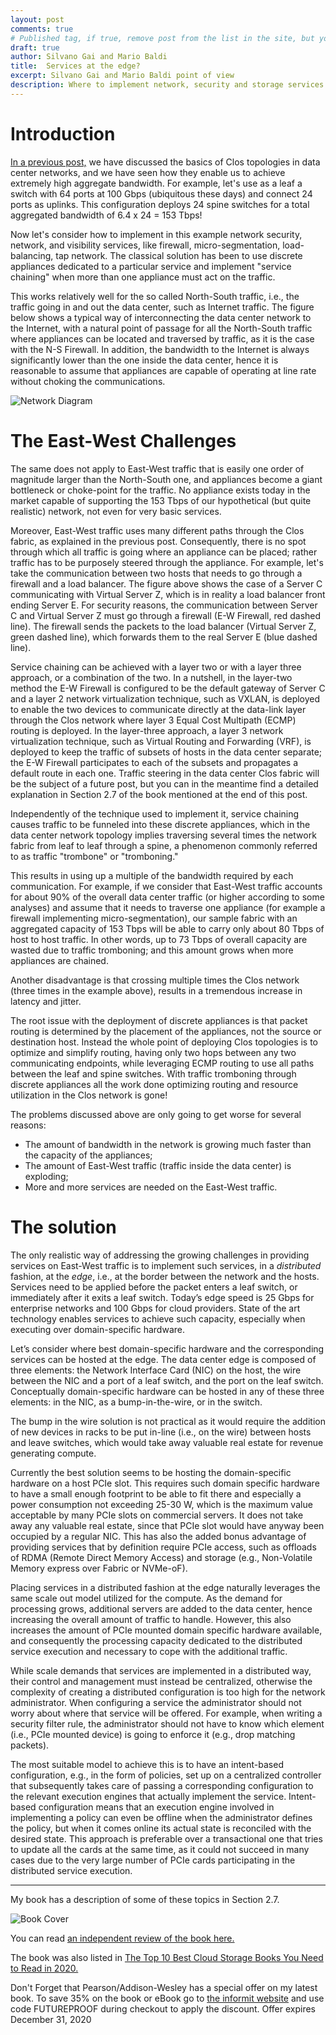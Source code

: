 ```yaml
---
layout: post
comments: true
# Published tag, if true, remove post from the list in the site, but you can access directly from URL
draft: true
author: Silvano Gai and Mario Baldi
title:  Services at the edge?
excerpt: Silvano Gai and Mario Baldi point of view
description: Where to implement network, security and storage services
---
```


# Introduction

[In a previous post,](https://silvanogai.github.io/posts/clos-part1/) we have discussed the basics of Clos topologies in data center networks, and we have seen how they enable us to achieve extremely high aggregate bandwidth. For example, let's use as a leaf a switch with 64 ports at 100 Gbps (ubiquitous these days) and connect 24 ports as uplinks. This configuration deploys 24 spine switches for a total aggregated bandwidth of 6.4 x 24 = 153 Tbps!

Now let's consider how to implement in this example network security,  network, and visibility services, like firewall, micro-segmentation, load-balancing, tap network. The classical solution has been to use discrete appliances dedicated to a particular service and implement "service chaining" when more than one appliance must act on the traffic.

This works relatively well for the so called North-South traffic, i.e., the traffic going in and out the data center, such as Internet traffic. The figure below shows a typical way of interconnecting the data center network to the Internet, with a natural point of passage for all the North-South traffic where appliances can be located and traversed by traffic, as it is the case with the N-S Firewall. In addition, the bandwidth to the Internet is always significantly lower than the one  inside the data center, hence it is reasonable to assume that  appliances are capable of operating at line rate without choking the communications.  

![Network Diagram](/assets/images/network.jpg)

# The East-West Challenges

The same does not apply to East-West traffic that is easily one order of magnitude larger than the North-South one, and appliances become a giant bottleneck or choke-point for the traffic. No appliance exists today in the market capable of supporting the 153 Tbps of our hypothetical (but quite realistic) network, not even for very basic services.


Moreover, East-West traffic uses many different paths through the Clos fabric, as explained in the previous post. Consequently, there is no spot through which all traffic is going where an appliance can be placed; rather traffic has to be purposely steered through the appliance. For example, let's take the communication between two hosts that needs to go through a firewall and a load balancer. The figure above shows the case of a Server C communicating with Virtual Server Z, which is in reality a load balancer front ending Server E. For security reasons, the communication between Server C and Virtual Server Z must go through a firewall (E-W Firewall, red dashed line). The firewall sends the packets to the load balancer (Virtual Server Z, green dashed line), which forwards them to the real Server E  (blue dashed line).

Service chaining can be achieved with a layer two or with a layer three approach, or a combination of the two. In a nutshell, in the layer-two method the E-W Firewall is configured to be the default gateway of Server C and a layer 2 network virtualization technique, such as VXLAN, is deployed to enable the two devices to communicate directly at the data-link layer through the Clos network where layer 3 Equal Cost Multipath (ECMP) routing is deployed. In the layer-three approach, a layer 3 network virtualization technique, such as Virtual Routing and Forwarding (VRF), is deployed to keep the traffic of subsets of hosts in the data center separate; the E-W Firewall participates to each of the subsets and propagates a default route in each one. Traffic steering in the data center Clos fabric will be the subject of a future post, but you can in the meantime find a detailed explanation in Section 2.7 of the book mentioned at the end of this post.

Independently of the technique used to implement it, service chaining causes traffic to be funneled into these discrete appliances, which in the data center network topology implies traversing several times the network fabric from leaf to leaf through a spine, a phenomenon commonly referred to as traffic "trombone" or "tromboning."

This results in using up a multiple of the bandwidth required by each communication. For example, if we consider that East-West traffic accounts for about 90% of the overall data center traffic (or higher according to some analyses) and assume that it needs to traverse one appliance (for example a firewall implementing micro-segmentation), our sample fabric with an aggregated capacity of 153 Tbps will be able to carry only about 80 Tbps of host to host traffic. In other words, up to 73 Tbps of overall capacity are wasted due to traffic tromboning; and this amount grows when more appliances are chained.

Another disadvantage is that crossing multiple times the Clos network (three times in the example above), results in a tremendous increase in latency and jitter.

The root issue with the deployment of discrete appliances is that packet routing is determined by the placement of the appliances, not the source or destination host. Instead the whole point of deploying Clos topologies is to optimize and simplify routing, having only two hops between any two communicating endpoints, while leveraging ECMP routing to use all paths between the leaf and spine switches. With traffic tromboning through discrete appliances all the work done optimizing routing and resource utilization in the Clos network is gone!

The problems discussed above are only going to get worse for several reasons:
* The amount of bandwidth in the network is growing much faster than the capacity of the appliances;
* The amount of East-West traffic (traffic inside the data center) is exploding;
* More and more services are needed on the East-West traffic.

# The solution

The only realistic way of addressing the growing challenges in providing services on East-West traffic is to implement such services, in a *distributed* fashion, at the *edge*, i.e., at the border between the network and the hosts. Services need to be applied before the packet enters a leaf switch, or immediately after it exits a leaf switch. Today’s edge speed is 25 Gbps for enterprise networks and 100 Gbps for cloud providers. State of the art technology enables services to achieve such capacity, especially when executing over domain-specific hardware.

Let’s consider where best  domain-specific hardware and the corresponding services can be hosted at the edge. The data center edge is composed of three elements: the Network Interface Card (NIC) on the host, the wire between the NIC and a port of a leaf switch, and the port on the leaf switch. Conceptually domain-specific hardware can be hosted in any of these three elements: in the NIC, as a bump-in-the-wire, or in the switch.

The bump in the wire solution is not practical as it would require the addition of new devices in racks to be put in-line (i.e., on the wire) between hosts and leave switches, which would take away valuable real estate for revenue generating compute.

Currently the best solution seems to be hosting the domain-specific hardware on a host PCIe slot. This requires such domain specific hardware to have a small enough footprint to be able to fit there and especially a power consumption not exceeding 25-30 W, which is the maximum value acceptable by many PCIe slots on commercial servers. It does not take away any valuable real estate, since that PCIe slot would have anyway been occupied by a regular NIC.
This has also the added bonus advantage of providing services that by definition require PCIe access, such as offloads of RDMA (Remote Direct Memory Access) and storage (e.g., Non-Volatile Memory express over Fabric or NVMe-oF).

Placing services in a distributed fashion at the edge naturally leverages the same scale out model utilized for the compute. As the demand for processing grows, additional servers are added to the data center, hence increasing the overall amount of traffic to handle. However, this also increases the amount of PCIe mounted domain specific hardware available, and consequently the processing capacity dedicated to the distributed service execution and necessary to cope with the additional traffic.

While scale demands that services are implemented in a distributed way, their control and management must instead be centralized, otherwise the complexity of creating a distributed configuration is too high for the network administrator. When configuring a service the administrator should not worry about where that service will be offered. For example, when writing a security filter rule, the administrator should not have to know which element (i.e., PCIe mounted device) is going to enforce it (e.g., drop matching packets).

The most suitable model to achieve this is to have an intent-based configuration, e.g., in the form of policies, set up on a centralized controller that subsequently takes care of passing a corresponding configuration to the relevant execution engines that actually implement the service. Intent-based configuration means that an execution engine involved in implementing a policy can even be offline when the administrator defines the policy, but when it comes online its actual state is reconciled with the desired state. This approach is preferable over a transactional one that tries to update all the cards at the same time, as it could  not succeed in many cases due to the very large number of PCIe cards participating in the distributed service execution.

---

My book has a description of some of these topics in  Section 2.7.

![Book Cover](/assets/images/book-cover.jpg)

You can read [an independent review of the book here.](https://www.linkedin.com/posts/activity-6642125779486539776-FJAj/)

The book was also listed in [The Top 10 Best Cloud Storage Books You Need to Read in 2020.](https://solutionsreview.com/data-storage/the-top-10-best-cloud-storage-books-you-need-to-read-in-2020/)

Don't Forget that Pearson/Addison-Wesley has a special offer on my latest book. To save 35% on the book or eBook go to [the informit website](https://www.informit.com/store/building-a-future-proof-cloud-infrastructure-a-unified-9780136624097?utm_source=pensando&utm_medium=website&utm_campaign=bookad) and use code FUTUREPROOF during checkout to apply the discount. Offer expires December 31, 2020
